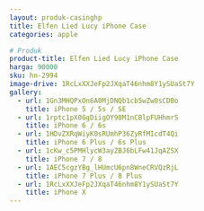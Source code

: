 ```yaml
---
layout: produk-casinghp
title: Elfen Lied Lucy iPhone Case
categories: apple

# Produk
product-title: Elfen Lied Lucy iPhone Case
harga: 90000
sku: hn-2994
image-drive: 1RcLxXXJeFp2JXqaT46nhm8Y1ySUaSt7Y
gallery:
  - url: 1Gn3MHQPxOn6A0MjDNQb1cb5wZw0sCDBo
    title: iPhone 5 / 5s / SE
  - url: 1rptc1pX0GgDiigOY98M1nCBlpFUHhmrS
    title: iPhone 6 / 6s
  - url: 1HDvZXRqWiyK0sRUmhP36ZyRfMIcdT4Qi
    title: iPhone 6 Plus / 6s Plus
  - url: 1cKw_c5PMHlycW3ayZBJ6bLFw41JqAZSX
    title: iPhone 7 / 8
  - url: 1AEC5cgzYBg_lHUmcU6pn8WneCRVQzRjL
    title: iPhone 7 Plus / 8 Plus
  - url: 1RcLxXXJeFp2JXqaT46nhm8Y1ySUaSt7Y
    title: iPhone X
---
```

